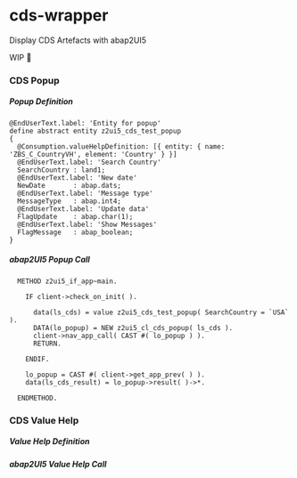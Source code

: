 # cds-wrapper

Display CDS Artefacts with abap2UI5

WIP 🚧

### CDS Popup

##### Popup Definition 
```cds
@EndUserText.label: 'Entity for popup'
define abstract entity z2ui5_cds_test_popup
{
  @Consumption.valueHelpDefinition: [{ entity: { name: 'ZBS_C_CountryVH', element: 'Country' } }]
  @EndUserText.label: 'Search Country'
  SearchCountry : land1;
  @EndUserText.label: 'New date'
  NewDate       : abap.dats;
  @EndUserText.label: 'Message type'
  MessageType   : abap.int4;
  @EndUserText.label: 'Update data'
  FlagUpdate    : abap.char(1);
  @EndUserText.label: 'Show Messages'
  FlagMessage   : abap_boolean;
}
```

##### abap2UI5 Popup Call
```abap
  METHOD z2ui5_if_app~main.

    IF client->check_on_init( ).

      data(ls_cds) = value z2ui5_cds_test_popup( SearchCountry = `USA` ).
      DATA(lo_popup) = NEW z2ui5_cl_cds_popup( ls_cds ).
      client->nav_app_call( CAST #( lo_popup ) ).
      RETURN.

    ENDIF.

    lo_popup = CAST #( client->get_app_prev( ) ).
    data(ls_cds_result) = lo_popup->result( )->*.

  ENDMETHOD.
```

### CDS Value Help

##### Value Help Definition 

##### abap2UI5 Value Help Call
